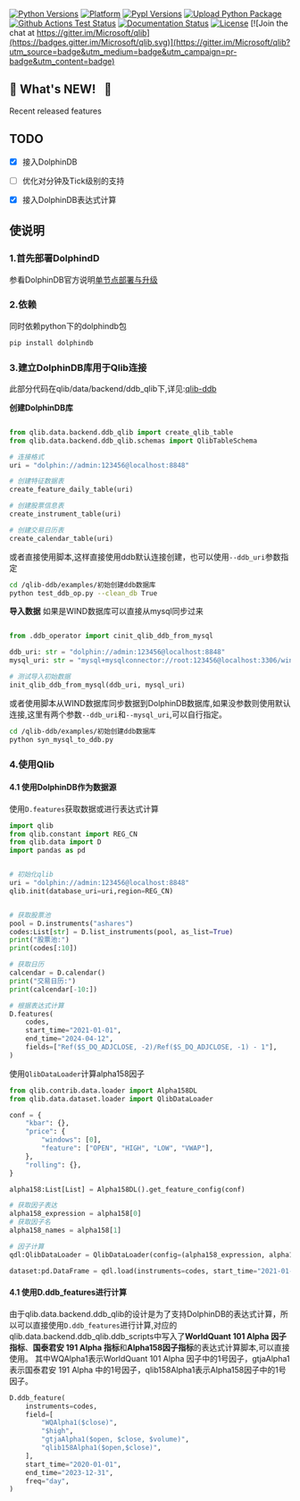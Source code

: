 <!--
 * @Author: hugo2046 shen.lan123@gmail.com
 * @Date: 2025-02-18 11:26:04
 * @LastEditors: hugo2046 shen.lan123@gmail.com
 * @LastEditTime: 2025-04-24 15:12:20
 * @FilePath: /workspace/qlib-ddb/README.md
 * @Description: 这是默认设置,请设置`customMade`, 打开koroFileHeader查看配置 进行设置: https://github.com/OBKoro1/koro1FileHeader/wiki/%E9%85%8D%E7%BD%AE
-->
[![Python Versions](https://img.shields.io/pypi/pyversions/pyqlib.svg?logo=python&logoColor=white)](https://pypi.org/project/pyqlib/#files)
[![Platform](https://img.shields.io/badge/platform-linux%20%7C%20windows%20%7C%20macos-lightgrey)](https://pypi.org/project/pyqlib/#files)
[![PypI Versions](https://img.shields.io/pypi/v/pyqlib)](https://pypi.org/project/pyqlib/#history)
[![Upload Python Package](https://github.com/microsoft/qlib/workflows/Upload%20Python%20Package/badge.svg)](https://pypi.org/project/pyqlib/)
[![Github Actions Test Status](https://github.com/microsoft/qlib/workflows/Test/badge.svg?branch=main)](https://github.com/microsoft/qlib/actions)
[![Documentation Status](https://readthedocs.org/projects/qlib/badge/?version=latest)](https://qlib.readthedocs.io/en/latest/?badge=latest)
[![License](https://img.shields.io/pypi/l/pyqlib)](LICENSE)
[![Join the chat at https://gitter.im/Microsoft/qlib](https://badges.gitter.im/Microsoft/qlib.svg)](https://gitter.im/Microsoft/qlib?utm_source=badge&utm_medium=badge&utm_campaign=pr-badge&utm_content=badge)

## :newspaper: **What's NEW!** &nbsp;   :sparkling_heart: 

Recent released features

## TODO
- [x] 接入DolphinDB
- [ ] 优化对分钟及Tick级别的支持
- [x] 接入DolphinDB表达式计算


## 使说明

### 1.首先部署DolphindD
参看DolphinDB官方说明[单节点部署与升级](https://docs.dolphindb.cn/zh/tutorials/standalone_server.html)

### 2.依赖
同时依赖python下的dolphindb包
```bash
pip install dolphindb
```

### 3.建立DolphinDB库用于Qlib连接
此部分代码在qlib/data/backend/ddb_qlib下,详见:[qlib-ddb](https://github.com/hugo2046/qlib-ddb/tree/main/qlib/data/backend/ddb_qlib)

**创建DolphinDB库**
```python

from qlib.data.backend.ddb_qlib import create_qlib_table
from qlib.data.backend.ddb_qlib.schemas import QlibTableSchema

# 连接格式
uri = "dolphin://admin:123456@localhost:8848"

# 创建特征数据表
create_feature_daily_table(uri)

# 创建股票信息表
create_instrument_table(uri)

# 创建交易日历表
create_calendar_table(uri)
```
或者直接使用脚本,这样直接使用ddb默认连接创建，也可以使用`--ddb_uri`参数指定

```bash
cd /qlib-ddb/examples/初始创建ddb数据库
python test_ddb_op.py --clean_db True
```


**导入数据**
如果是WIND数据库可以直接从mysql同步过来
```python

from .ddb_operator import cinit_qlib_ddb_from_mysql

ddb_uri: str = "dolphin://admin:123456@localhost:8848"
mysql_uri: str = "mysql+mysqlconnector://root:123456@localhost:3306/windDB"

# 测试导入初始数据
init_qlib_ddb_from_mysql(ddb_uri, mysql_uri)
```
或者使用脚本从WIND数据库同步数据到DolphinDB数据库,如果没参数则使用默认连接,这里有两个参数`--ddb_uri`和`--mysql_uri`,可以自行指定。
```bash
cd /qlib-ddb/examples/初始创建ddb数据库
python syn_mysql_to_ddb.py 
```


### 4.使用Qlib

#### 4.1 使用DolphinDB作为数据源

使用`D.features`获取数据或进行表达式计算

```python
import qlib
from qlib.constant import REG_CN
from qlib.data import D
import pandas as pd


# 初始化qlib
uri = "dolphin://admin:123456@localhost:8848"
qlib.init(database_uri=uri,region=REG_CN)


# 获取股票池
pool = D.instruments("ashares")
codes:List[str] = D.list_instruments(pool, as_list=True)
print("股票池:")
print(codes[:10])

# 获取日历
calcendar = D.calendar()
print("交易日历:")
print(calcendar[-10:])

# 根据表达式计算
D.features(
    codes,
    start_time="2021-01-01",
    end_time="2024-04-12",
    fields=["Ref($S_DQ_ADJCLOSE, -2)/Ref($S_DQ_ADJCLOSE, -1) - 1"],
)

```

使用`QlibDataLoader`计算alpha158因子

```python
from qlib.contrib.data.loader import Alpha158DL
from qlib.data.dataset.loader import QlibDataLoader

conf = {
    "kbar": {},
    "price": {
        "windows": [0],
        "feature": ["OPEN", "HIGH", "LOW", "VWAP"],
    },
    "rolling": {},
}

alpha158:List[List] = Alpha158DL().get_feature_config(conf)

# 获取因子表达
alpha158_expression = alpha158[0]
# 获取因子名
alpha158_names = alpha158[1]

# 因子计算
qdl:QlibDataLoader = QlibDataLoader(config=(alpha158_expression, alpha158_names))

dataset:pd.DataFrame = qdl.load(instruments=codes, start_time="2021-01-01", end_time="2023-12-31")
```

#### 4.1 使用D.ddb_features进行计算

由于qlib.data.backend.ddb_qlib的设计是为了支持DolphinDB的表达式计算，所以可以直接使用`D.ddb_features`进行计算,对应的qlib.data.backend.ddb_qlib.ddb_scripts中写入了**WorldQuant 101 Alpha 因子指标**、**国泰君安 191 Alpha 指标**和**Alpha158因子指标**的表达式计算脚本,可以直接使用。
其中WQAlpha1表示WorldQuant 101 Alpha 因子中的1号因子，gtjaAlpha1表示国泰君安 191 Alpha 中的1号因子，qlib158Alpha1表示Alpha158因子中的1号因子。
```python
D.ddb_feature(
    instruments=codes,
    field=[
        "WQAlpha1($close)",
        "$high",
        "gtjaAlpha1($open, $close, $volume)",
        "qlib158Alpha1($open,$close)",
    ],
    start_time="2020-01-01",
    end_time="2023-12-31",
    freq="day",
)
```